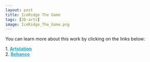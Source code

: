 ```yaml
---
layout: post 
title: IceRidge The Game
tags: [2D-arts]
image: IceRidge_The_Game.png
---
```


<!--more-->

You can learn more about this work by clicking on the links below: <br/>

<div>
	1.
    <a href="https://www.artstation.com/artwork/mqLmn1" target="_blank" style="font-weight: bold; color: #1CAAD9;">Artstation</a><br/>
	2.
	<a href="https://www.behance.net/gallery/84999213/IceRidge-The-Game" target="_blank" style="font-weight: bold; color: #1CAAD9;">Behance</a><br/>	
</div>
